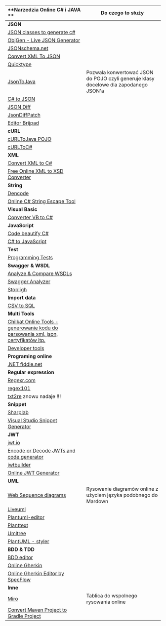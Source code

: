 | **Narzedzia Online C\# i JAVA **                             | Do czego to służy                                            |
| :----------------------------------------------------------- | ------------------------------------------------------------ |
| **JSON**                                                     |                                                              |
| [JSON classes to generate c\#](https://github.com/bladefist/JsonUtils) |                                                              |
| [ObjGen - Live JSON Generator](http://www.objgen.com/json)   |                                                              |
| [JSONschema.net](https://jsonschema.net/)                    |                                                              |
| [Convert XML To JSON](https://www.convertjson.com/xml-to-json.htm) |                                                              |
| [Quicktype](https://app.quicktype.io/)                       |                                                              |
| [JsonToJava](http://www.jsonschema2pojo.org/)                | Pozwala konwertować JSON do POJO czyli generuje klasy docelowe dla zapodanego JSON'a |
| [C# to JSON](https://csharp2json.io/)                        |                                                              |
| [JSON Diff](http://jsondiff.com/)                            |                                                              |
| [JsonDiffPatch](https://benjamine.github.io/jsondiffpatch/demo/index.html) |                                                              |
| [Editor Brijpad](https://techbrij.com/brijpad/#json)         |                                                              |
| **cURL**                                                     |                                                              |
| [cURLToJava POJO](https://fivesmallq.github.io/curl-to-java/) |                                                              |
| [cURLToC#](https://curl.olsh.me/)                            |                                                              |
| **XML**                                                      |                                                              |
| [Convert XML to C\#](https://xmltocsharp.azurewebsites.net/) |                                                              |
| [Free Online XML to XSD Converter](https://www.liquid-technologies.com/online-xml-to-xsd-converter) |                                                              |
| **String**                                                   |                                                              |
| [Dencode](https://dencode.com/string/camel-case)             |                                                              |
| [Online C\# String Escape Tool](http://easyonlineconverter.com/converters/dot-net-string-escape.html) |                                                              |
| **Visual Basic**                                             |                                                              |
| [Converter VB to C\#](http://converter.telerik.com/)         |                                                              |
| **JavaScript**                                               |                                                              |
| [Code beautify C\#](https://codebeautify.org/csharpviewer#)  |                                                              |
| [C\# to JavaScript](https://deck.net/)                       |                                                              |
| **Test**                                                     |                                                              |
| [Programming Tests](https://www.testdome.com/tests)          |                                                              |
| **Swagger & WSDL**                                           |                                                              |
| [Analyze & Compare WSDLs](https://www.wsdl-analyzer.com/)    |                                                              |
| [Swagger Analyzer](https://www.swagger-analyzer.com/ui/)     |                                                              |
| [Stopligh](https://stoplight.io/)                            |                                                              |
| **Import data**                                              |                                                              |
| [CSV to SQL](http://convertcsv.com/csv-to-sql.htm)           |                                                              |
| **Multi Tools**                                              |                                                              |
| [Chilkat Online Tools - generowanie kodu do parsowania xml, json, certyfikatów itp.](https://tools.chilkat.io/) |                                                              |
| [Developer tools](https://extendsclass.com/)                 |                                                              |
| **Programing online**                                        |                                                              |
| [.NET fiddle.net](https://dotnetfiddle.net/)                 |                                                              |
| **Regular expression**                                       |                                                              |
| [Regexr.com](https://regexr.com/)                            |                                                              |
| [regex101](https://regex101.com/)                            |                                                              |
| [txt2re](http://txt2re.com/) znowu nadaje !!!                |                                                              |
| **Snippet**                                                  |                                                              |
| [Sharplab](https://sharplab.io/)                             |                                                              |
| [Visual Studio Snippet Generator](http://tools.unitycoder.com/VisualStudioSnippetsGenerator/) |                                                              |
| **JWT**                                                      |                                                              |
| [jwt.io](https://jwt.io/)                                    |                                                              |
| [Encode or Decode JWTs and code generator](https://www.jsonwebtoken.io/) |                                                              |
| [jwtbuilder](http://jwtbuilder.jamiekurtz.com/)              |                                                              |
| [Online JWT Generator](https://www.javainuse.com/jwtgenerator) |                                                              |
| **UML**                                                     |                                                              |
| [Web Sequence diagrams](https://www.websequencediagrams.com) | Rysowanie diagramów online z użyciem języka podobnego do Mardown |
| [Liveuml](https://liveuml.com/) |                                                              |
| [Plantuml-editor](https://plantuml-editor.kkeisuke.com/) |                                                              |
| [Planttext](https://www.planttext.com/) |                                                              |
| [Umltree](https://app.umltree.com/) |                                                              |
| [PlantUML - styler ](https://plantumlstyler.netlify.app/) | 
| **BDD & TDD**                                                     | |
| [BDD editor](http://www.bddeditor.com/) |                                                              |
| [Online Gherkin](https://www.assertthat.com/online-gherkin-editor) |                                                              |
| [Online Gherkin Editor by SpecFlow](https://specflow.org/gherkin-editor/) |                                                              |
| **Inne**                                                     | 
| [Miro](https://miro.com/app/dashboard/)                      | Tablica do wspolnego rysowania online                        |
| [Convert Maven Project to Gradle Project](https://sagioto.github.io/maven2gradle/) |                                                              |


